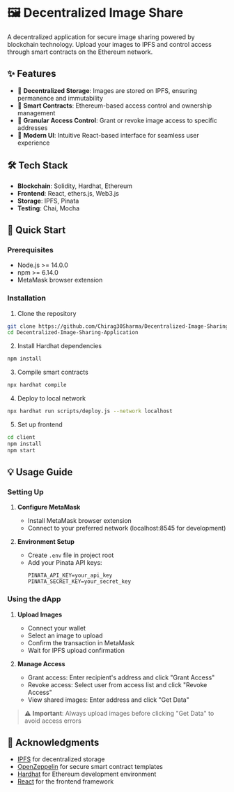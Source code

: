 # 🖼️ Decentralized Image Share
A decentralized application for secure image sharing powered by blockchain technology. Upload your images to IPFS and control access through smart contracts on the Ethereum network.

## ✨ Features

- 🔐 **Decentralized Storage**: Images are stored on IPFS, ensuring permanence and immutability
- 📝 **Smart Contracts**: Ethereum-based access control and ownership management
- 🔑 **Granular Access Control**: Grant or revoke image access to specific addresses
- 🎨 **Modern UI**: Intuitive React-based interface for seamless user experience

## 🛠️ Tech Stack

- **Blockchain**: Solidity, Hardhat, Ethereum
- **Frontend**: React, ethers.js, Web3.js
- **Storage**: IPFS, Pinata
- **Testing**: Chai, Mocha

## 🚀 Quick Start

### Prerequisites

- Node.js >= 14.0.0
- npm >= 6.14.0
- MetaMask browser extension

### Installation

1. Clone the repository
```bash
git clone https://github.com/Chirag30Sharma/Decentralized-Image-Sharing-Application.git
cd Decentralized-Image-Sharing-Application
```

2. Install Hardhat dependencies
```bash
npm install
```

3. Compile smart contracts
```bash
npx hardhat compile
```

4. Deploy to local network
```bash
npx hardhat run scripts/deploy.js --network localhost
```

5. Set up frontend
```bash
cd client
npm install
npm start
```

## 💡 Usage Guide

### Setting Up

1. **Configure MetaMask**
   - Install MetaMask browser extension
   - Connect to your preferred network (localhost:8545 for development)

2. **Environment Setup**
   - Create `.env` file in project root
   - Add your Pinata API keys:
     ```env
     PINATA_API_KEY=your_api_key
     PINATA_SECRET_KEY=your_secret_key
     ```

### Using the dApp

1. **Upload Images**
   - Connect your wallet
   - Select an image to upload
   - Confirm the transaction in MetaMask
   - Wait for IPFS upload confirmation

2. **Manage Access**
   - Grant access: Enter recipient's address and click "Grant Access"
   - Revoke access: Select user from access list and click "Revoke Access"
   - View shared images: Enter address and click "Get Data"

> ⚠️ **Important**: Always upload images before clicking "Get Data" to avoid access errors

## 🙏 Acknowledgments

- [IPFS](https://ipfs.io/) for decentralized storage
- [OpenZeppelin](https://openzeppelin.com/) for secure smart contract templates
- [Hardhat](https://hardhat.org/) for Ethereum development environment
- [React](https://reactjs.org/) for the frontend framework
